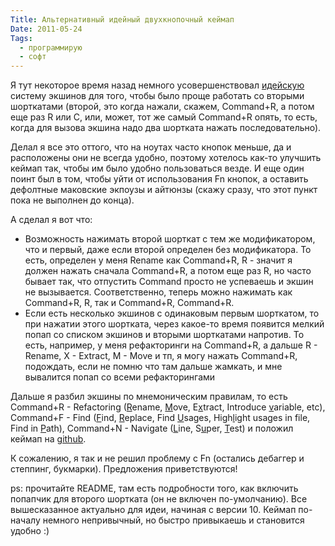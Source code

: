 ```yaml
---
Title: Альтернативный идейный двухкнопочный кеймап
Date: 2011-05-24
Tags:
  - программирую
  - софт
---
```


Я тут некоторое время назад немного усовершенствовал [идейскую](http://www.jetbrains.com/idea) систему экшинов для того, чтобы было проще работать со вторыми шорткатами (второй, это когда нажали, скажем, Command+R, а потом еще раз R или C, или, может, тот же самый Command+R опять, то есть, когда для вызова экшина надо два шортката нажать последовательно).

Делал я все это оттого, что на ноутах часто кнопок меньше, да и расположены они не всегда удобно, поэтому хотелось как-то улучшить кеймап так, чтобы им было удобно пользоваться везде. И еще один поинт был в том, чтобы уйти от использования Fn кнопок, а оставить дефолтные маковские экпоузы и айтюнзы (скажу сразу, что этот пункт пока не выполнен до конца).

А сделал я вот что:
* Возможность нажимать второй шорткат с тем же модификатором, что и первый, даже если второй определен без модификатора. То есть, определен у меня Rename как Command+R, R - значит я должен нажать сначала Command+R, а потом еще раз R, но часто бывает так, что отпустить Command просто не успеваешь и экшин не вызывается. Соответственно, теперь можно нажимать как Command+R, R, так и Command+R, Command+R.
* Если есть несколько экшинов с одинаковым первым шорткатом, то при нажатии этого шортката, через какое-то время появится мелкий попап со списком экшинов и вторыми шорткатами напротив. То есть, например, у меня рефакторинги на Command+R, а дальше R - Rename, X - Extract, M - Move и тп, я могу нажать Command+R, подождать, если не помню что там дальше жамкать, и мне вывалится попап со всеми рефакторингами

Дальше я разбил экшины по мнемоническим правилам, то есть Command+R - Refactoring (<u>R</u>ename, <u>M</u>ove, E<u>x</u>tract, Introduce <u>v</u>ariable, etc), Command+F - Find (<u>F</u>ind, <u>R</u>eplace, Find <u>U</u>sages, High<u>l</u>ight usages in file, Find in <u>P</u>ath), Command+N - Navigate (<u>L</u>ine,  S<u>u</u>per, <u>T</u>est) и положил кеймап на [github](https://github.com/spLeaner/idea-macbook-keymap).

К сожалению, я так и не решил проблему с Fn (остались дебаггер и степпинг, букмарки). Предложения приветствуются!

ps: прочитайте README, там есть подробности того, как включить попапчик для второго шортката (он не включен по-умолчанию). Все вышесказанное актуально для идеи, начиная с версии 10. Кеймап по-началу немного непривычный, но быстро привыкаешь и становится удобно :)